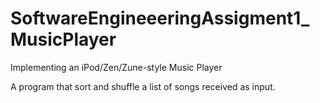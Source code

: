 # SoftwareEngineeeringAssigment1_MusicPlayer
Implementing an iPod/Zen/Zune-style Music Player

A program that sort and shuffle a list of songs received as input.
